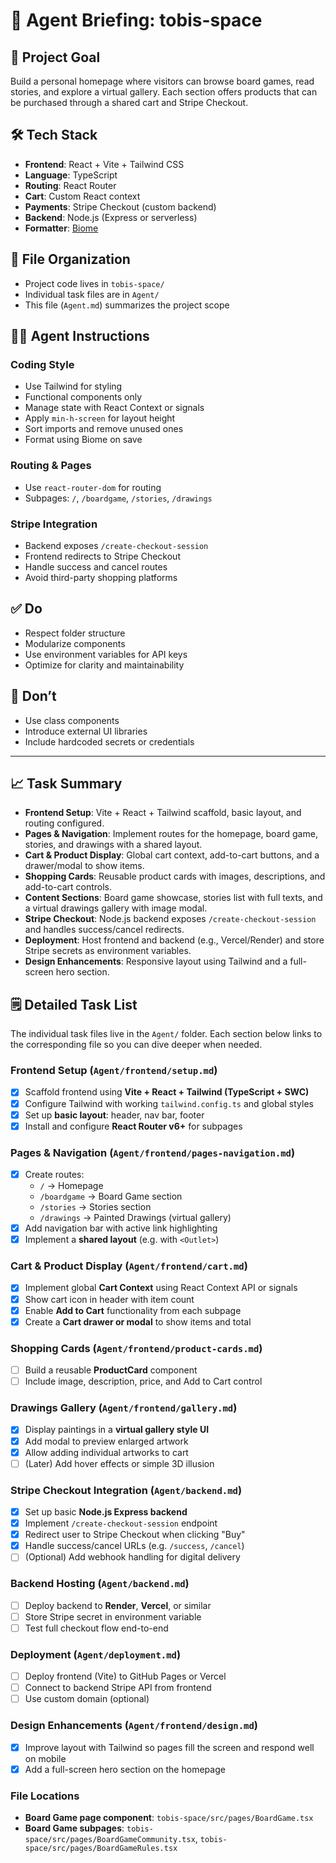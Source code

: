 # 🧠 Agent Briefing: tobis-space

## 🎯 Project Goal
Build a personal homepage where visitors can browse board games, read stories, and explore a virtual gallery. Each section offers products that can be purchased through a shared cart and Stripe Checkout.

## 🛠 Tech Stack
- **Frontend**: React + Vite + Tailwind CSS
- **Language**: TypeScript
- **Routing**: React Router
- **Cart**: Custom React context
- **Payments**: Stripe Checkout (custom backend)
- **Backend**: Node.js (Express or serverless)
- **Formatter**: [Biome](https://biomejs.dev)

## 📂 File Organization
- Project code lives in `tobis-space/`
- Individual task files are in `Agent/`
- This file (`Agent.md`) summarizes the project scope

## 🧑‍💻 Agent Instructions
### Coding Style
- Use Tailwind for styling
- Functional components only
- Manage state with React Context or signals
- Apply `min-h-screen` for layout height
- Sort imports and remove unused ones
- Format using Biome on save

### Routing & Pages
- Use `react-router-dom` for routing
- Subpages: `/`, `/boardgame`, `/stories`, `/drawings`

### Stripe Integration
- Backend exposes `/create-checkout-session`
- Frontend redirects to Stripe Checkout
- Handle success and cancel routes
- Avoid third-party shopping platforms

## ✅ Do
- Respect folder structure
- Modularize components
- Use environment variables for API keys
- Optimize for clarity and maintainability

## 🚫 Don’t
- Use class components
- Introduce external UI libraries
- Include hardcoded secrets or credentials

---

## 📈 Task Summary
- **Frontend Setup**: Vite + React + Tailwind scaffold, basic layout, and routing configured.
- **Pages & Navigation**: Implement routes for the homepage, board game, stories, and drawings with a shared layout.
- **Cart & Product Display**: Global cart context, add-to-cart buttons, and a drawer/modal to show items.
- **Shopping Cards**: Reusable product cards with images, descriptions, and add-to-cart controls.
- **Content Sections**: Board game showcase, stories list with full texts, and a virtual drawings gallery with image modal.
- **Stripe Checkout**: Node.js backend exposes `/create-checkout-session` and handles success/cancel redirects.
- **Deployment**: Host frontend and backend (e.g., Vercel/Render) and store Stripe secrets as environment variables.
- **Design Enhancements**: Responsive layout using Tailwind and a full-screen hero section.

## 🗒️ Detailed Task List

The individual task files live in the `Agent/` folder. Each section below links to the
corresponding file so you can dive deeper when needed.

### Frontend Setup (`Agent/frontend/setup.md`)
- [x] Scaffold frontend using **Vite + React + Tailwind (TypeScript + SWC)**
- [x] Configure Tailwind with working `tailwind.config.ts` and global styles
- [x] Set up **basic layout**: header, nav bar, footer
- [x] Install and configure **React Router v6+** for subpages

### Pages & Navigation (`Agent/frontend/pages-navigation.md`)
- [x] Create routes:
  - `/` → Homepage
  - `/boardgame` → Board Game section
  - `/stories` → Stories section
  - `/drawings` → Painted Drawings (virtual gallery)
- [x] Add navigation bar with active link highlighting
- [x] Implement a **shared layout** (e.g. with `<Outlet>`)

### Cart & Product Display (`Agent/frontend/cart.md`)
- [x] Implement global **Cart Context** using React Context API or signals
- [x] Show cart icon in header with item count
- [x] Enable **Add to Cart** functionality from each subpage
- [x] Create a **Cart drawer or modal** to show items and total

### Shopping Cards (`Agent/frontend/product-cards.md`)
- [ ] Build a reusable **ProductCard** component
- [ ] Include image, description, price, and Add to Cart control

### Drawings Gallery (`Agent/frontend/gallery.md`)
- [x] Display paintings in a **virtual gallery style UI**
- [x] Add modal to preview enlarged artwork
- [x] Allow adding individual artworks to cart
- [ ] (Later) Add hover effects or simple 3D illusion

### Stripe Checkout Integration (`Agent/backend.md`)
- [x] Set up basic **Node.js Express backend**
- [x] Implement `/create-checkout-session` endpoint
- [x] Redirect user to Stripe Checkout when clicking "Buy"
- [x] Handle success/cancel URLs (e.g. `/success`, `/cancel`)
- [ ] (Optional) Add webhook handling for digital delivery

### Backend Hosting (`Agent/backend.md`)
- [ ] Deploy backend to **Render**, **Vercel**, or similar
- [ ] Store Stripe secret in environment variable
- [ ] Test full checkout flow end-to-end

### Deployment (`Agent/deployment.md`)
- [ ] Deploy frontend (Vite) to GitHub Pages or Vercel
- [ ] Connect to backend Stripe API from frontend
- [ ] Use custom domain (optional)

### Design Enhancements (`Agent/frontend/design.md`)
- [x] Improve layout with Tailwind so pages fill the screen and respond well on mobile
- [x] Add a full-screen hero section on the homepage

### File Locations
- **Board Game page component**: `tobis-space/src/pages/BoardGame.tsx`
- **Board Game subpages**: `tobis-space/src/pages/BoardGameCommunity.tsx`, `tobis-space/src/pages/BoardGameRules.tsx`

